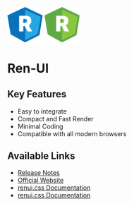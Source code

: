 <img src="dist/images/logo-css.svg" width="80"> <img src="dist/images/logo-js.svg" width="80"><br>
# Ren-UI

## Key Features ##
- Easy to integrate
- Compact and Fast Render
- Minimal Coding
- Compatible with all modern browsers

## Available Links ##
- <a href="https://github.com/brokenaxe/Ren-UI/blob/master/RELEASE%20NOTES.md">Release Notes</a>
- <a href="http://getrenui.com">Official Website</a>
- <a href="http://getrenui.com/v2/css/">renui.css Documentation</a>
- <a href="http://getrenui.com/v2/js/">renui.css Documentation</a>
